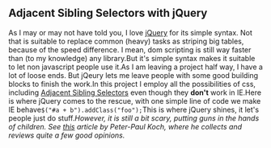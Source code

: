 <article><h2>Adjacent Sibling Selectors with jQuery</h2>As I may or may not have told you, I love <a href="http://www.jquery.com" title="jquery">jQuery</a> for its simple syntax. Not that is suitable to replace common (heavy) tasks as striping big tables, because of the speed difference. I mean, dom scripting is still way faster than (to my knowledge) any library.But it's simple syntax makes it suitable to let non javascript people use it.As I am leaving a project half way, I have a lot of loose ends. But jQeury lets me leave people with some good building blocks to finish the work.In this project I employ all the possibilities of css, including <a href="http://www.w3.org/TR/REC-CSS2/selector.html#adjacent-selectors" title="adjacent sibling selectors">Adjacent Sibling Selectors</a> even though they <strong>don't</strong> work in IE.Here is where jQuery comes to the rescue, with one simple line of code we make IE behave<code>$("#a + b").addClass("foo");</code>This is where jQuery shines, it let's people just do stuff.<em>However, it is still a bit scary, putting guns in the hands of children. See <a href="http://www.quirksmode.org/blog/archives/2007/01/again_javascrip.html" title="js libraries">this</a> article by Peter-Paul Koch, where he collects and reviews quite a few good opinions.</em></article>